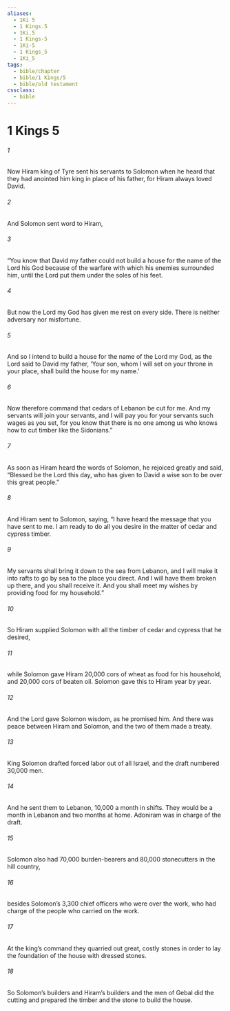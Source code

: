 ```yaml
---
aliases:
  - 1Ki 5
  - 1 Kings.5
  - 1Ki.5
  - 1 Kings-5
  - 1Ki-5
  - 1 Kings_5
  - 1Ki_5
tags:
  - bible/chapter
  - bible/1 Kings/5
  - bible/old testament
cssclass:
  - bible
---
```


# 1 Kings 5

###### 1
Now Hiram king of Tyre sent his servants to Solomon when he heard that they had anointed him king in place of his father, for Hiram always loved David.
###### 2
And Solomon sent word to Hiram,
###### 3
“You know that David my father could not build a house for the name of the Lord his God because of the warfare with which his enemies surrounded him, until the Lord put them under the soles of his feet.
###### 4
But now the Lord my God has given me rest on every side. There is neither adversary nor misfortune.
###### 5
And so I intend to build a house for the name of the Lord my God, as the Lord said to David my father, ‘Your son, whom I will set on your throne in your place, shall build the house for my name.’
###### 6
Now therefore command that cedars of Lebanon be cut for me. And my servants will join your servants, and I will pay you for your servants such wages as you set, for you know that there is no one among us who knows how to cut timber like the Sidonians.”
###### 7
As soon as Hiram heard the words of Solomon, he rejoiced greatly and said, “Blessed be the Lord this day, who has given to David a wise son to be over this great people.”
###### 8
And Hiram sent to Solomon, saying, “I have heard the message that you have sent to me. I am ready to do all you desire in the matter of cedar and cypress timber.
###### 9
My servants shall bring it down to the sea from Lebanon, and I will make it into rafts to go by sea to the place you direct. And I will have them broken up there, and you shall receive it. And you shall meet my wishes by providing food for my household.”
###### 10
So Hiram supplied Solomon with all the timber of cedar and cypress that he desired,
###### 11
while Solomon gave Hiram 20,000 cors of wheat as food for his household, and 20,000 cors of beaten oil. Solomon gave this to Hiram year by year.
###### 12
And the Lord gave Solomon wisdom, as he promised him. And there was peace between Hiram and Solomon, and the two of them made a treaty.
###### 13
King Solomon drafted forced labor out of all Israel, and the draft numbered 30,000 men.
###### 14
And he sent them to Lebanon, 10,000 a month in shifts. They would be a month in Lebanon and two months at home. Adoniram was in charge of the draft.
###### 15
Solomon also had 70,000 burden-bearers and 80,000 stonecutters in the hill country,
###### 16
besides Solomon’s 3,300 chief officers who were over the work, who had charge of the people who carried on the work.
###### 17
At the king’s command they quarried out great, costly stones in order to lay the foundation of the house with dressed stones.
###### 18
So Solomon’s builders and Hiram’s builders and the men of Gebal did the cutting and prepared the timber and the stone to build the house.


